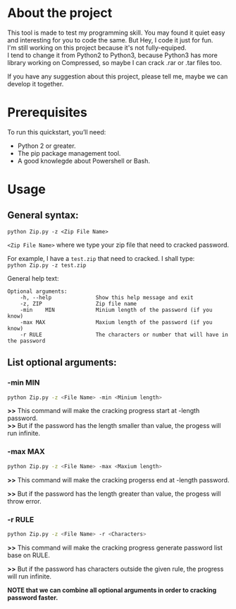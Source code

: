 # About the project
This tool is made to test my programming skill. You may found it quiet easy and interesting for you to code the same. But Hey, I code it just for fun.  
I'm still working on this project because it's not fully-equiped.   
I tend to change it from Python2 to Python3, because Python3 has more library working on Compressed, so maybe I can crack .rar or .tar files too.     

If you have any suggestion about this project, please tell me, maybe we can develop it together.   
# Prerequisites
To run this quickstart, you’ll need:

<ul>
<li> Python 2 or greater.    
<li> The pip package management tool.     
<li> A good knowlegde about Powershell or Bash.  
</ul>

# Usage
## General syntax:
```
python Zip.py -z <Zip File Name> 
```
`<Zip File Name>` where we type your zip file that need to cracked password.      

For example, I have a `test.zip` that need to cracked. I shall type:   
	```
	python Zip.py -z test.zip
	```

General help text:
```
Optional arguments:
	-h, --help				Show this help message and exit
	-z, ZIP					Zip file name
	-min	MIN				Minium length of the password (if you know)
	-max MAX				Maxium length of the password (if you know)
	-r RULE					The characters or number that will have in the password
```

## List optional arguments:
### -min MIN
```sh
python Zip.py -z <File Name> -min <Minium length> 
```

**>>** This command will make the cracking progress start at <Minium length>-length password.  
**>>** But if the password has the length smaller than <Minium length> value, the progess will run infinite.  
	
### -max MAX
```sh
python Zip.py -z <File Name> -max <Maxium length> 
```

**>>** This command will make the cracking progerss end at <Maxium length>-length password.  	
	
**>>** But if the password has the length greater than <Maxium length> value, the progess will throw error.  
	
### -r RULE
```sh
python Zip.py -z <File Name> -r <Characters>
```

**>>** This command will make the cracking progress generate password list base on RULE.

**>>** But if the password has characters outside the given rule, the progress will run infinite.

**NOTE that we can combine all optional arguments in order to cracking password faster.**
